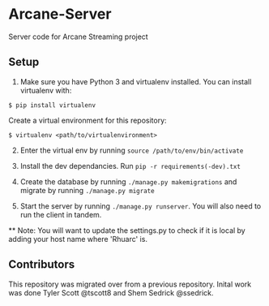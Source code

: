 # Arcane-Server
Server code for Arcane Streaming project

## Setup
1) Make sure you have Python 3 and virtualenv installed. You can install virtualenv with:
```
$ pip install virtualenv
```

Create a virtual environment for this repository:

```
$ virtualenv <path/to/virtualenvironment>
```

2) Enter the virtual env by running `source /path/to/env/bin/activate`

3) Install the dev dependancies. Run `pip -r requirements(-dev).txt`

4) Create the database by running `./manage.py makemigrations` and migrate by running `./manage.py migrate`

5) Start the server by running `./manage.py runserver`. You will also need to run the client in tandem. 

** Note: You will want to update the settings.py to check if it is local by adding your host name where 'Rhuarc' is.

## Contributors
This repository was migrated over from a previous repository. Inital work was done Tyler Scott @tscott8 and Shem Sedrick @ssedrick.
